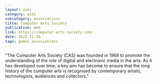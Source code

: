 ```yaml
---
layout: wiki
category: wiki
subcategory: associations
title: Computer Arts Society
publication: Web
link: https://computer-arts-society.com/
date: 2022-11-20
tags: games associations
---
```


"The Computer Arts Society (CAS) was founded in 1968 to promote the understanding of the role of digital and electronic media in the arts. As it has developed over time, a key aim has become to ensure that the long history of the computer arts is recognised by contemporary artists, technologists, audiences and collectors."
